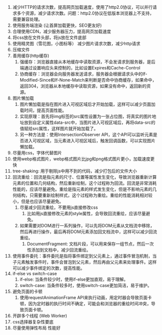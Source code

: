 1. 减少HTTP的请求次数，提高网页加载速度，使用了http2.0协议，可以并行请求多个资源，减少请求次数。问题：http2.0协议在低版本浏览器上不支持，需要兼容处理。
2. 使用服务端渲染 (让首屏加载更快，SEO更友好)
3. 合理使用CDN，减少服务器压力，提高网页加载速度
4. 将css放在文件头部，将js放在文件底部
5. 使用精灵图（雪花图，小图标等） 减少图片请求次数，减少http请求
6. 压缩文件
7. 善用缓存(http缓存)
   1. 强缓存：浏览器直接从本地缓存中读取资源，不会发请求到服务器，是后端通过设置响应头来控制的，比如设置Expires和Cache-Control
   2. 协商缓存：浏览器会向服务器发送请求，服务器会根据请求头中的If-Modified-Since和If-None-Match来判断是否命中协商缓存，如果命中，返回304，浏览器从本地缓存中读取资源，如果没有命中，返回新的资源。
8. 图片懒加载
   1. 图片懒加载是指在图片进入可视区域后才开始加载，这样可以减少页面加载时间，提高页面性能。
   2. 实现原理：首先将img标签的src属性设置为一张占位图，将真实的图片地址放到自定义属性data-src中，当图片进入可视区域后，再将data-src的值赋给src属性，这样图片就开始加载了。 <image src="" data-src="真实图片地址">
   3. 另一种方法是：使用IntersectionObserver API，这个API可以监听元素是否进入可视区域，当元素进入可视区域后，触发回调函数，可以实现图片懒加载。
9. 尽量用css，字体代替图片
10. 使用webp格式图片，webp格式图片比jpg和png格式图片更小，加载速度更快
11. tree-shaking: 用于剔除js中用不到的代码，减少打包后的文件大小
12. 回流重绘：回流是指元素的尺寸、位置等属性发生变化，导致浏览器重新计算元素的位置和几何结构，然后重新绘制，这个过程称为回流。回流是非常消耗性能的，应该尽量避免。重绘是指元素的样式发生变化，但是不影响元素的几何结构，只需要重新绘制样式，这个过程称为重绘。重绘的性能消耗相对较小，但是也应该尽量避免。
    1.  尽量减少回流重绘，不要用js直接修改css
        1.  比如用js直接修改元素的style属性，会导致回流重绘，应该尽量避免。
    2.  如果需要对DOM进行一系列操作，可以先将DOM元素从文档流中移除，然后再进行操作，最后再将DOM元素添加回文档流中，这样可以减少回流重绘。
        1.  DocumentFragment: 文档片段，可以用来保存一组节点，然后一次性添加到文档中，减少回流重绘。
13. 使用事件委托：事件委托是指将事件绑定到父元素上，通过事件冒泡机制，当子元素触发事件时，事件会冒泡到父元素，然后再由父元素来处理事件。这样可以减少事件绑定的次数，提高性能。
14. if-else vs switch-case
    1. if-else: 当条件较少时，使用if-else更加直观，易于理解。
    2. switch-case: 当条件较多时，使用switch-case更加简洁，易于维护。
15. 避免页面的卡顿
    1.  使用requestAnimationFrame API来执行动画，用定时器会导致页面卡顿，因为定时器的执行时间不确定，可能会和浏览器的重绘时间冲突，导致页面卡顿。
16. 开辟多个线程  (Web Worker)
17. css选择器复杂性要底
18. 尽量使用弹性布局 性能好